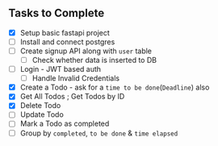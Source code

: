 ## Tasks to Complete

-[x] Setup basic fastapi project
-[ ] Install and connect postgres
-[ ] Create ⁠signup API along with `user` table
    -[ ] Check whether data is inserted to DB
-[ ] Login - JWT based auth
    -[ ] Handle Invalid Credentials
-[x] ⁠Create a Todo - ask for a `time to be done`(`Deadline`) also
-[x] Get All Todos ; Get Todos by ID 
-[x] ⁠Delete Todo
-[ ] ⁠Update Todo
-[ ] ⁠Mark a Todo as completed
-[ ] Group by `completed`, `to be done` & `time elapsed`
